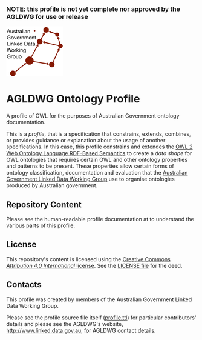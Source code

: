 
### NOTE: this profile is not yet complete nor approved by the AGLDWG for use or release

![](agldwg-logo-ochre-150.png)

# AGLDWG Ontology Profile
A profile of OWL for the purposes of Australian Government ontology documentation.

This is a *profile*, that is a specification that constrains, extends, combines, or provides guidance or explanation about the usage of another specifications. In this case, this profile constrains and extendes the [OWL 2 Web Ontology Language
RDF-Based Semantics](https://www.w3.org/TR/owl2-rdf-based-semantics/) to create a *data shape* for OWL ontologies that requires certain OWL and other ontology properties and patterns to be present. These properties allow certain forms of ontology classification, documentation and evaluation that the [Australian Government Linked Data Working Group](http://www.linked.data.gov.au) use to organise ontologies produced by Australian government.


## Repository Content
Please see the human-readable profile documentation at <to-be-added> to understand the various parts of this profile.

## License
This repository's content is licensed using the [Creative Commons *Attribution 4.0 International* license](https://creativecommons.org/licenses/by/4.0/). See the [LICENSE file](LICENSE) for the deed.


## Contacts
This profile was created by members of the Australian Government Linked Data Working Group.

Please see the profile source file itself ([profile.ttl](profile.ttl)) for particular contributors' details and please see the AGLDWG's website, <http://www.linked.data.gov.au>, for AGLDWG contact details.
